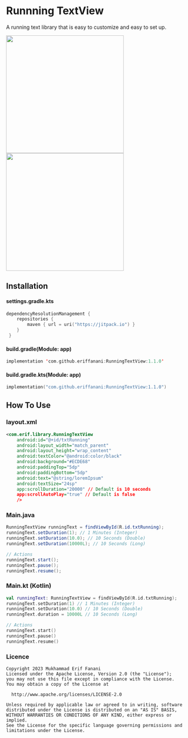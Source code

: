 # Runnning TextView
A running text library that is easy to customize and easy to set up.

<img src="https://github.com/user-attachments/assets/113ae19d-185c-42f4-a7cf-a49e879860f2" width="320px"/>
<img src="https://github.com/user-attachments/assets/6a0ba67e-3e7e-4fe1-81eb-f9281ef4f8de" width="320px"/>

## Installation
#### settings.gradle.kts
```kotlin
dependencyResolutionManagement {
    repositories {
        maven { url = uri("https://jitpack.io") }
    }
 }
```

#### build.gradle(Module: app)
```kotlin
implementation 'com.github.eriffanani:RunningTextView:1.1.0'
```
#### build.gradle.kts(Module: app)
```kotlin
implementation("com.github.eriffanani:RunningTextView:1.1.0")
```

## How To Use
### layout.xml
```xml
<com.erif.library.RunningTextView
    android:id="@+id/txtRunning"
    android:layout_width="match_parent"
    android:layout_height="wrap_content"
    android:textColor="@android:color/black"
    android:background="#ECDE68"
    android:paddingTop="5dp"
    android:paddingBottom="5dp"
    android:text="@string/loremIpsum"
    android:textSize="24sp"
    app:scrollDuration="20000" // Default is 10 seconds
    app:scrollAutoPlay="true" // Default is false
    />
```
### Main.java
```java
RunningTextView runningText = findViewById(R.id.txtRunning);
runningText.setDuration(1); // 1 Minutes (Integer)
runningText.setDuration(10.0); // 10 Seconds (Double)
runningText.setDuration(10000L); // 10 Seconds (Long)

// Actions 
runningText.start();
runningText.pause();
runningText.resume();
```

### Main.kt (Kotlin)
```kotlin
val runningText: RunningTextView = findViewById(R.id.txtRunning);
runningText.setDuration(1) // 1 Minutes (Integer)
runningText.setDuration(10.0) // 10 Seconds (Double)
runningText.duration = 10000L // 10 Seconds (Long)

// Actions 
runningText.start()
runningText.pause()
runningText.resume()
```

### Licence
```license
Copyright 2023 Mukhammad Erif Fanani
Licensed under the Apache License, Version 2.0 (the "License");
you may not use this file except in compliance with the License.
You may obtain a copy of the License at

  http://www.apache.org/licenses/LICENSE-2.0

Unless required by applicable law or agreed to in writing, software
distributed under the License is distributed on an "AS IS" BASIS,
WITHOUT WARRANTIES OR CONDITIONS OF ANY KIND, either express or implied.
See the License for the specific language governing permissions and
limitations under the License.
```
